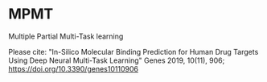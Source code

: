 # MPMT
Multiple Partial Multi-Task learning

Please cite: "In-Silico Molecular Binding Prediction for Human Drug Targets Using Deep Neural Multi-Task Learning" Genes 2019, 10(11), 906; https://doi.org/10.3390/genes10110906

